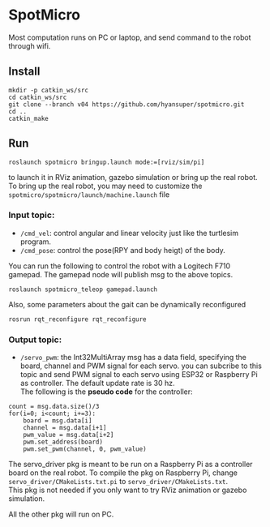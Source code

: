 # SpotMicro
Most computation runs on PC or laptop, and send command to the robot through wifi.

## Install
```
mkdir -p catkin_ws/src
cd catkin_ws/src
git clone --branch v04 https://github.com/hyansuper/spotmicro.git
cd ..
catkin_make
```

## Run
```
roslaunch spotmicro bringup.launch mode:=[rviz/sim/pi]
```
to launch it in RViz animation, gazebo simulation or bring up the real robot.<br/>
To bring up the real robot, you may need to customize the `spotmicro/spotmicro/launch/machine.launch` file

### Input topic:
* `/cmd_vel`: control angular and linear velocity just like the turtlesim program.
* `/cmd_pose`: control the pose(RPY and body heigt) of the body.

You can run the following to control the robot with a Logitech F710 gamepad. The gamepad node will publish msg to the above topics.
```
roslaunch spotmicro_teleop gamepad.launch
```

Also, some parameters about the gait can be dynamically reconfigured
```
rosrun rqt_reconfigure rqt_reconfigure
```

### Output topic:
* `/servo_pwm`: the Int32MultiArray msg has a data field, specifying the board, channel and PWM signal for each servo. you can subcribe to this topic and send PWM signal to each servo using ESP32 or Raspberry Pi as controller. The default update rate is 30 hz.<br/>
The following is the **pseudo code** for the controller:
```
count = msg.data.size()/3
for(i=0; i<count; i+=3):
	board = msg.data[i]
	channel = msg.data[i+1]
	pwm_value = msg.data[i+2]
	pwm.set_address(board)
	pwm.set_pwm(channel, 0, pwm_value)
```
The servo_driver pkg is meant to be run on a Raspberry Pi as a controller board on the real robot. To compile the pkg on Raspberry Pi, change `servo_driver/CMakeLists.txt.pi` to `servo_driver/CMakeLists.txt`.<br/>
This pkg is not needed if you only want to try RViz animation or gazebo simulation.

All the other pkg will run on PC.
